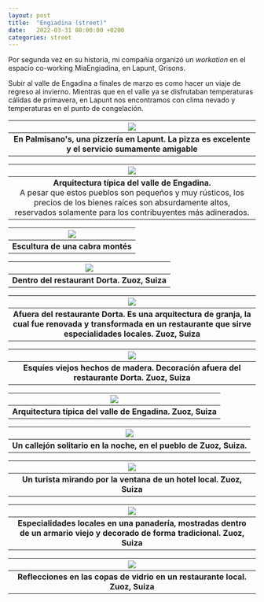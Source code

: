 ```yaml
---
layout: post
title:  "Engiadina (street)"
date:   2022-03-31 00:00:00 +0200
categories: street
---
```


Por segunda vez en su historia, mi compañía organizó un _workation_ en el espacio co-working MiaEngiadina, en Lapunt, Grisons.

Subir al valle de Engadina a finales de marzo es como hacer un viaje de regreso al invierno. Mientras que en el valle ya se disfrutaban temperaturas cálidas de primavera, en Lapunt nos encontramos con clima nevado y temperaturas en el punto de congelación.


| ![](/photos/assets/2022-03-31/DSC02914.jpg) |
|:--:|
| <b> En Palmisano's, una pizzería en Lapunt. La pizza es excelente y el servicio sumamente amigable</b>|

| ![](/photos/assets/2022-03-31/DSC02919.jpg) |
|:--:|
| <b>Arquitectura típica del valle de Engadina.</b><br/>A pesar que estos pueblos son pequeños y muy rústicos, los precios de los bienes raíces son absurdamente altos, reservados solamente para los contribuyentes más adinerados.|

| ![](/photos/assets/2022-03-31/DSC02926.jpg) |
|:--:|
| <b>Escultura de una cabra montés</b>|

| ![](/photos/assets/2022-03-31/DSC03253.jpg) |
|:--:|
| <b>Dentro del restaurant Dorta. Zuoz, Suiza</b>|

| ![](/photos/assets/2022-03-31/DSC03257.jpg) |
|:--:|
| <b>Afuera del restaurante Dorta. Es una arquitectura de granja, la cual fue renovada y transformada en un restaurante que sirve especialidades locales. Zuoz, Suiza</b>|

| ![](/photos/assets/2022-03-31/DSC03270.jpg) |
|:--:|
| <b>Esquíes viejos hechos de madera. Decoración afuera del restaurante Dorta. Zuoz, Suiza</b>|

| ![](/photos/assets/2022-03-31/DSC03275.jpg) |
|:--:|
| <b>Arquitectura típica del valle de Engadina. Zuoz, Suiza</b>|

| ![](/photos/assets/2022-03-31/DSC03285.jpg) |
|:--:|
| <b>Un callejón solitario en la noche, en el pueblo de Zuoz, Suiza.</b>|

| ![](/photos/assets/2022-03-31/DSC02865.jpg) |
|:--:|
| <b>Un turista mirando por la ventana de un hotel local. Zuoz, Suiza</b>|

| ![](/photos/assets/2022-03-31/DSC02873.jpg) |
|:--:|
| <b>Especialidades locales en una panadería, mostradas dentro de un armario viejo y decorado de forma tradicional. Zuoz, Suiza</b>|

| ![](/photos/assets/2022-03-31/DSC02880.jpg) |
|:--:|
| <b>Reflecciones en las copas de vidrio en un restaurante local. Zuoz, Suiza</b>| 